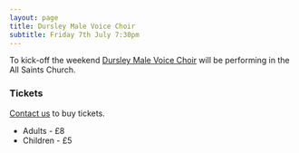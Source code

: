 ```yaml
---
layout: page
title: Dursley Male Voice Choir
subtitle: Friday 7th July 7:30pm
---
```


To kick-off the weekend [Dursley Male Voice Choir](http://www.dursleymalechoir.org.uk/) will be performing in the All Saints Church.

### Tickets

[Contact us](/contact) to buy tickets.

 - Adults - £8
 - Children - £5

